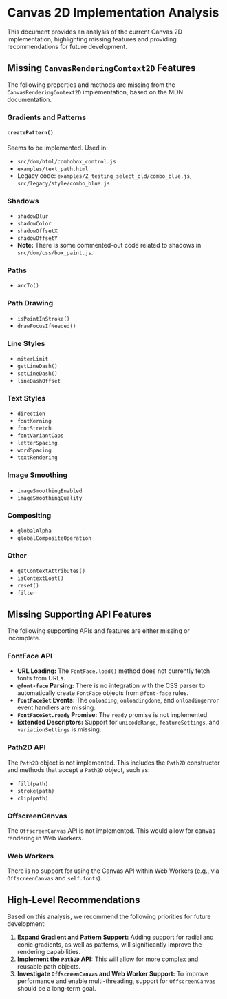 # Canvas 2D Implementation Analysis

This document provides an analysis of the current Canvas 2D implementation, highlighting missing features and providing recommendations for future development.

## Missing `CanvasRenderingContext2D` Features

The following properties and methods are missing from the `CanvasRenderingContext2D` implementation, based on the MDN documentation.

### Gradients and Patterns

#### `createPattern()`
Seems to be implemented. Used in:
- `src/dom/html/combobox_control.js`
- `examples/text_path.html`
- Legacy code: `examples/Z_testing_select_old/combo_blue.js`, `src/legacy/style/combo_blue.js`

### Shadows
- `shadowBlur`
- `shadowColor`
- `shadowOffsetX`
- `shadowOffsetY`
- **Note:** There is some commented-out code related to shadows in `src/dom/css/box_paint.js`.

### Paths
- `arcTo()`

### Path Drawing
- `isPointInStroke()`
- `drawFocusIfNeeded()`

### Line Styles
- `miterLimit`
- `getLineDash()`
- `setLineDash()`
- `lineDashOffset`

### Text Styles
- `direction`
- `fontKerning`
- `fontStretch`
- `fontVariantCaps`
- `letterSpacing`
- `wordSpacing`
- `textRendering`

### Image Smoothing
- `imageSmoothingEnabled`
- `imageSmoothingQuality`

### Compositing
- `globalAlpha`
- `globalCompositeOperation`

### Other
- `getContextAttributes()`
- `isContextLost()`
- `reset()`
- `filter`

## Missing Supporting API Features

The following supporting APIs and features are either missing or incomplete.

### FontFace API
- **URL Loading:** The `FontFace.load()` method does not currently fetch fonts from URLs.
- **`@font-face` Parsing:** There is no integration with the CSS parser to automatically create `FontFace` objects from `@font-face` rules.
- **`FontFaceSet` Events:** The `onloading`, `onloadingdone`, and `onloadingerror` event handlers are missing.
- **`FontFaceSet.ready` Promise:** The `ready` promise is not implemented.
- **Extended Descriptors:** Support for `unicodeRange`, `featureSettings`, and `variationSettings` is missing.

### Path2D API
The `Path2D` object is not implemented. This includes the `Path2D` constructor and methods that accept a `Path2D` object, such as:
- `fill(path)`
- `stroke(path)`
- `clip(path)`

### OffscreenCanvas
The `OffscreenCanvas` API is not implemented. This would allow for canvas rendering in Web Workers.

### Web Workers
There is no support for using the Canvas API within Web Workers (e.g., via `OffscreenCanvas` and `self.fonts`).

## High-Level Recommendations

Based on this analysis, we recommend the following priorities for future development:

1.  **Expand Gradient and Pattern Support:** Adding support for radial and conic gradients, as well as patterns, will significantly improve the rendering capabilities.
4.  **Implement the `Path2D` API:** This will allow for more complex and reusable path objects.
5.  **Investigate `OffscreenCanvas` and Web Worker Support:** To improve performance and enable multi-threading, support for `OffscreenCanvas` should be a long-term goal.
